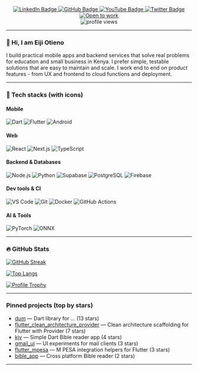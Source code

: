 <div id="badges" align="center">
  <a href="https://www.linkedin.com/in/eiji-otieno-62595b276" title="LinkedIn">
    <img src="https://img.shields.io/badge/LinkedIn-blue?style=for-the-badge&logo=linkedin&logoColor=white" alt="LinkedIn Badge"/>
  </a>
  <a href="https://github.com/eijiotieno-official" title="GitHub">
    <img src="https://img.shields.io/badge/GitHub-black?style=for-the-badge&logo=github&logoColor=white" alt="GitHub Badge"/>
  </a>
  <a href="https://www.youtube.com/channel/UCLNrYarXe-whi6PCyp7lIjw" title="YouTube">
    <img src="https://img.shields.io/badge/YouTube-red?style=for-the-badge&logo=youtube&logoColor=white" alt="YouTube Badge"/>
  </a>
  <a href="https://twitter.com/_eijiotieno" title="Twitter">
    <img src="https://img.shields.io/badge/Twitter-blue?style=for-the-badge&logo=twitter&logoColor=white" alt="Twitter Badge"/>
  </a>
  <a href="https://www.linkedin.com/in/eiji-otieno-62595b276" title="Open for work">
    <img src="https://img.shields.io/badge/Open%20to%20work-green?style=for-the-badge&logo=linkedin&logoColor=white" alt="Open to work"/>
  </a>
</div>

<div align="center">
  <img src="https://komarev.com/ghpvc/?username=eijiotieno-official&style=flat-square&color=blue" alt="profile views" />
</div>

---

### 👋 Hi, I am Eiji Otieno

I build practical mobile apps and backend services that solve real problems for education and small business in Kenya. I prefer simple, testable solutions that are easy to maintain and scale. I work end to end on product features - from UX and frontend to cloud functions and deployment.

---

### 🧰 Tech stacks (with icons)

#### Mobile

![Dart](https://img.shields.io/badge/Dart-%230175C2?style=for-the-badge\&logo=dart\&logoColor=white) ![Flutter](https://img.shields.io/badge/Flutter-%2302569B?style=for-the-badge\&logo=flutter\&logoColor=white) ![Android](https://img.shields.io/badge/Android-3DDC84?style=for-the-badge\&logo=android\&logoColor=white)

#### Web

![React](https://img.shields.io/badge/React-20232A?style=for-the-badge\&logo=react\&logoColor=61DAFB) ![Next.js](https://img.shields.io/badge/Next.js-000000?style=for-the-badge\&logo=next.js\&logoColor=white) ![TypeScript](https://img.shields.io/badge/TypeScript-007ACC?style=for-the-badge\&logo=typescript\&logoColor=white)

#### Backend & Databases

![Node.js](https://img.shields.io/badge/Node.js-43853D?style=for-the-badge\&logo=node.js\&logoColor=white) ![Python](https://img.shields.io/badge/Python-3776AB?style=for-the-badge\&logo=python\&logoColor=white) ![Supabase](https://img.shields.io/badge/Supabase-3ECF8E?style=for-the-badge\&logo=supabase\&logoColor=white) ![PostgreSQL](https://img.shields.io/badge/Postgres-316192?style=for-the-badge\&logo=postgresql\&logoColor=white) ![Firebase](https://img.shields.io/badge/Firebase-%23039BE5?style=for-the-badge\&logo=firebase\&logoColor=white)

#### Dev tools & CI

![VS Code](https://img.shields.io/badge/VS%20Code-007ACC?style=for-the-badge\&logo=visual-studio-code\&logoColor=white) ![Git](https://img.shields.io/badge/Git-F05032?style=for-the-badge\&logo=git\&logoColor=white) ![Docker](https://img.shields.io/badge/Docker-2496ED?style=for-the-badge\&logo=docker\&logoColor=white) ![GitHub Actions](https://img.shields.io/badge/GHActions-2088FF?style=for-the-badge\&logo=githubactions\&logoColor=white)

#### AI & Tools

![PyTorch](https://img.shields.io/badge/PyTorch-EE4C2C?style=for-the-badge\&logo=pytorch\&logoColor=white) ![ONNX](https://img.shields.io/badge/ONNX-000000?style=for-the-badge\&logo=onnx\&logoColor=white)

---

### :fire: GitHub Stats

[![GitHub Streak](http://github-readme-streak-stats.herokuapp.com?user=eijiotieno-official\&theme=dark\&background=000000)](https://github.com/eijiotieno-official)

[![Top Langs](https://github-readme-stats.vercel.app/api/top-langs/?username=eijiotieno-official\&layout=compact\&theme=vision-friendly-dark)](https://github.com/anuraghazra/github-readme-stats)

[![Profile Trophy](https://github-profile-trophy.vercel.app/?username=eijiotieno-official\&theme=dark\&column=6)](https://github.com/ryo-ma/github-profile-trophy)

---

### Pinned projects (top by stars)

* [dum](https://github.com/eijiotieno-official/dum) — Dart library for ... (13 stars)
* [flutter_clean_architecture_provider](https://github.com/eijiotieno-official/flutter_clean_architecture_provider) — Clean architecture scaffolding for Flutter with Provider (7 stars)
* [kjv](https://github.com/eijiotieno-official/kjv) — Simple Dart Bible reader app (4 stars)
* [gmail_ui](https://github.com/eijiotieno-official/gmail_ui) — UI experiments for mail clients (3 stars)
* [flutter_mpesa](https://github.com/eijiotieno-official/flutter_mpesa) — M PESA integration helpers for Flutter (3 stars)
* [bible_app](https://github.com/eijiotieno-official/bible_app) — Cross platform Bible reader (2 stars)

---
